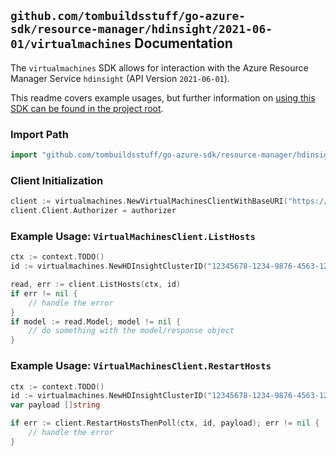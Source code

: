 
## `github.com/tombuildsstuff/go-azure-sdk/resource-manager/hdinsight/2021-06-01/virtualmachines` Documentation

The `virtualmachines` SDK allows for interaction with the Azure Resource Manager Service `hdinsight` (API Version `2021-06-01`).

This readme covers example usages, but further information on [using this SDK can be found in the project root](https://github.com/tombuildsstuff/go-azure-sdk/tree/main/docs).

### Import Path

```go
import "github.com/tombuildsstuff/go-azure-sdk/resource-manager/hdinsight/2021-06-01/virtualmachines"
```


### Client Initialization

```go
client := virtualmachines.NewVirtualMachinesClientWithBaseURI("https://management.azure.com")
client.Client.Authorizer = authorizer
```


### Example Usage: `VirtualMachinesClient.ListHosts`

```go
ctx := context.TODO()
id := virtualmachines.NewHDInsightClusterID("12345678-1234-9876-4563-123456789012", "example-resource-group", "clusterValue")

read, err := client.ListHosts(ctx, id)
if err != nil {
	// handle the error
}
if model := read.Model; model != nil {
	// do something with the model/response object
}
```


### Example Usage: `VirtualMachinesClient.RestartHosts`

```go
ctx := context.TODO()
id := virtualmachines.NewHDInsightClusterID("12345678-1234-9876-4563-123456789012", "example-resource-group", "clusterValue")
var payload []string

if err := client.RestartHostsThenPoll(ctx, id, payload); err != nil {
	// handle the error
}
```
